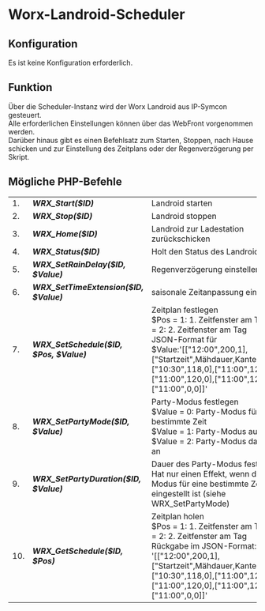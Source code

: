<!DOCTYPE html>
<html lang="de">
  <head>
    <meta charset="utf-8">
	<meta name="viewport" content="width=device-width">
  </head>

  <body>
	<h1>Worx-Landroid-Scheduler</h1>
	<h2>Konfiguration</h2>
	Es ist keine Konfiguration erforderlich.
	<h2>Funktion</h2>
	Über die Scheduler-Instanz wird der Worx Landroid aus IP-Symcon gesteuert.<br>
	Alle erforderlichen Einstellungen können über das WebFront vorgenommen werden.<br>
	Darüber hinaus gibt es einen Befehlsatz zum Starten, Stoppen, nach Hause schicken und zur Einstellung des Zeitplans oder der Regenverzögerung per Skript.
	<h2>Mögliche PHP-Befehle</h2>
	<table>
	  <tr>
		<td>1.</td>
		<td><b><i>WRX_Start($ID)</i></b></td>
		<td>Landroid starten</td>
	  </tr>
	  <tr>
		<td>2.</td>
		<td><b><i>WRX_Stop($ID)</i></b></td>
		<td>Landroid stoppen</td>
	  </tr>
	  <tr>
		<td>3.</td>
		<td><b><i>WRX_Home($ID)</i></b></td>
		<td>Landroid zur Ladestation zurückschicken</td>
	  </tr>
	  <tr>
		<td>4.</td>
		<td><b><i>WRX_Status($ID)</i></b></td>
		<td>Holt den Status des Landroid</td>
	  </tr>
	  <tr>
		<td>5.</td>
		<td><b><i>WRX_SetRainDelay($ID, $Value)</i></b></td>
		<td>Regenverzögerung einstellen</td>
	  </tr>
	  <tr>
		<td>6.</td>
		<td><b><i>WRX_SetTimeExtension($ID, $Value)</i></b></td>
		<td>saisonale Zeitanpassung einstellen</td>
	  </tr>
	  <tr>
		<td>7.</td>
		<td><b><i>WRX_SetSchedule($ID, $Pos, $Value)</i></b></td>
		<td>Zeitplan festlegen<br>
			$Pos = 1: 1. Zeitfenster am Tag, $Pos = 2: 2. Zeitfenster am Tag<br>
			JSON-Format für $Value:'[["12:00",200,1],["Startzeit",Mähdauer,Kantenschnitt],["10:30",118,0],["11:00",120,1],["11:00",120,0],["11:00",120,0],["11:00",0,0]]'</td>
	  </tr>
	  <tr>
		<td>8.</td>
		<td><b><i>WRX_SetPartyMode($ID, $Value)</i></b></td>
		<td>Party-Modus festlegen<br>
			$Value = 0: Party-Modus für eine bestimmte Zeit<br>
			$Value = 1: Party-Modus aus<br>
			$Value = 2: Party-Modus dauerhaft an</td>
	  </tr>
	  <tr>
		<td>9.</td>
		<td><b><i>WRX_SetPartyDuration($ID, $Value)</i></b></td>
		<td>Dauer des Party-Modus festlegen<br>
			Hat nur einen Effekt, wenn der Party-Modus für eine bestimmte Zeit eingestellt ist (siehe WRX_SetPartyMode)</td>
	  </tr>
	  <tr>
		<td>10.</td>
		<td><b><i>WRX_GetSchedule($ID, $Pos)</i></b></td>
		<td>Zeitplan holen<br>
			$Pos = 1: 1. Zeitfenster am Tag, $Pos = 2: 2. Zeitfenster am Tag<br>
			Rückgabe im JSON-Format: '[["12:00",200,1],["Startzeit",Mähdauer,Kantenschnitt],["10:30",118,0],["11:00",120,1],["11:00",120,0],["11:00",120,0],["11:00",0,0]]'</td>
	  </tr>
	</table>
  </body>
</html>

